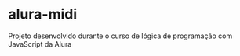# alura-midi
Projeto desenvolvido durante o curso de lógica de programação com JavaScript da Alura 

